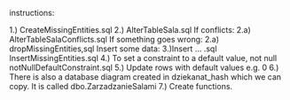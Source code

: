 instructions:

1.) CreateMissingEntities.sql
2.) AlterTableSala.sql
If conflicts:
2.a) AlterTableSalaConflicts.sql
If something goes wrong:
2.a) dropMissingEntities,sql
Insert some data:
3.)Insert ... .sql
InsertMissingEntities.sql
4.) To set a constraint to a default value, not null
notNullDefaultConstraint.sql
5.) Update rows with default values e.g. 0
6.) There is also a database diagram created in dziekanat_hash which we can copy. It is called dbo.ZarzadzanieSalami
7.) Create functions.